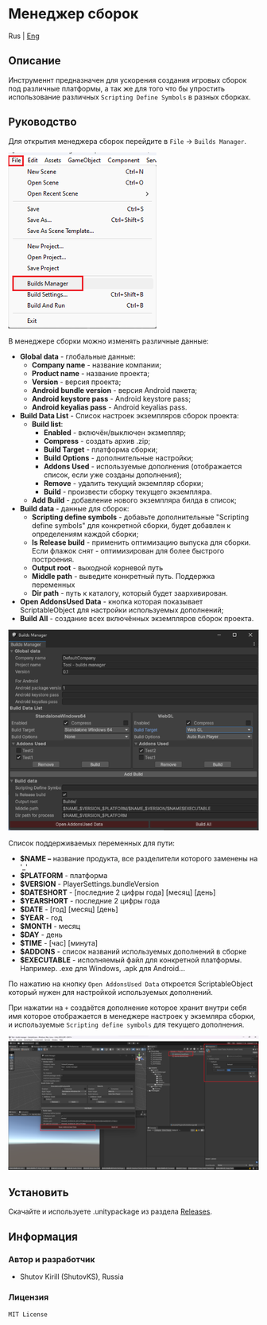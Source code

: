 # Менеджер сборок

Rus | [Eng](../../README.md)

## Описание

Инструменнт предназначен для ускорения создания игровых сборок под различные платформы, а так же для того что бы упростить использование различных `Scripting Define Symbols` в разных сборках.

## Руководство

Для открытия менеджера сборок перейдите в `File` -> `Builds Manager`.

![screenshot](../../resources/screenshots/screenshot_1.png)

В менеджере сборки можно изменять различные данные:

* **Global data** - глобальные данные:
  * **Company name** - название компании;
  * **Product name** - название проекта;
  * **Version** - версия проекта;
  * **Android bundle version** - версия Android пакета;
  * **Android keystore pass** - Android keystore pass;
  * **Android keyalias pass** - Android keyalias pass.
* **Build Data List** - Список настроек экземпляров сборок проекта:
  * **Build list**:
    * **Enabled** - включён/выключен экзмепляр;
    * **Compress** - создать архив .zip;
    * **Build Target** - платформа сборки;
    * **Build Options** - дополнительные настройки;
    * **Addons Used** - используемые дополнения (отображается список, если уже созданы дополнения);
    * **Remove** - удалить текущий экземпляр сборки;
    * **Build** - произвести сборку текущего экземпляра.
  * **Add Build** - добавление нового экземпляра билда в список;
* **Build data** - данные для сборок:
  * **Scripting define symbols** - добавьте дополнительные "Scripting define symbols" для конкретной сборки, будет добавлен к определениям каждой сборки;
  * **Is Release build** - применить оптимизацию выпуска для сборки. Если флажок снят - оптимизирован для более быстрого построения.
  * **Output root** - выходной корневой путь
  * **Middle path** - выведите конкретный путь. Поддержка переменных
  * **Dir path** - путь к каталогу, который будет заархивирован.
* **Open AddonsUsed Data** - кнопка которая показывает ScriptableObject для настройки используемых дополнений;
* **Build All** - создание всех включённых экземпляров сборок проекта.

![screenshot](../../resources/screenshots/screenshot_2.png)

Список поддерживаемых переменных для пути:

* **$NAME –** название продукта, все разделители которого заменены на '_'
* **$PLATFORM** - платформа
* **$VERSION** - PlayerSettings.bundleVersion
* **$DATESHORT** - [последние 2 цифры года] [месяц] [день]
* **$YEARSHORT** - последние 2 цифры года
* **$DATE** - [год] [месяц] [день]
* **$YEAR** - год
* **$MONTH** - месяц
* **$DAY** - день
* **$TIME** - [час] [минута]
* **$ADDONS** - список названий используемых дополнений в сборке
* **$EXECUTABLE** - исполняемый файл для конкретной платформы. Например. .exe для Windows, .apk для Android...

По нажатию на кнопку `Open AddonsUsed Data` откроется ScriptableObject который нужен для настройкой используемых дополнений.

При нажатии на `+` создаётся дополнение которое хранит внутри себя имя которое отображается в менеджере настроек у экземляра сборки, и используемые `Scripting define symbols` для текущего дополнения.

![screenshot](../../resources/screenshots/screenshot_3.png)

## Установить

Скачайте и используете .unitypackage из раздела [Releases](https://github.com/ShutovKS/Builds-Manager/releases).

## Информация

### Автор и разработчик

* Shutov Kirill (ShutovKS), Russia

### Лицензия

``` text
MIT License
```
